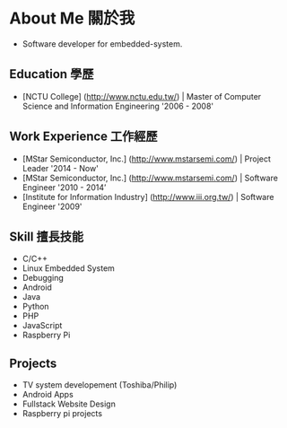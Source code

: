# About Me 關於我
 - Software developer for embedded-system.

## Education 學歷
 - [NCTU College] (http://www.nctu.edu.tw/) | Master of Computer Science and Information Engineering '2006 - 2008'

## Work Experience 工作經歷
 - [MStar Semiconductor, Inc.] (http://www.mstarsemi.com/) | Project Leader '2014 - Now'
 - [MStar Semiconductor, Inc.] (http://www.mstarsemi.com/) | Software Engineer '2010 - 2014’
 - [Institute for Information Industry] (http://www.iii.org.tw/) | Software Engineer '2009'

## Skill 擅長技能
 - C/C++
 - Linux Embedded System
 - Debugging
 - Android
 - Java
 - Python
 - PHP
 - JavaScript
 - Raspberry Pi

 ## Projects
 - TV system developement (Toshiba/Philip)
 - Android Apps
 - Fullstack Website Design
 - Raspberry pi projects